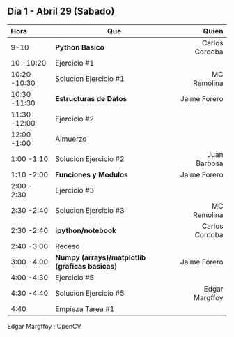 ## Dia 1 - Abril 29 (Sabado) ###

 Hora |  Que | Quien 
:---- | ----- | ---: | 
9-10 | **Python Basico** | Carlos Cordoba
10     -10:20 | Ejercicio #1  |
10:20  -10:30 | Solucion Ejercicio #1 | MC Remolina
10:30  -11:30 | **Estructuras de Datos** | Jaime Forero
11:30  -12:00 | Ejercicio #2 |
12:00  -1:00 | Almuerzo |
1:00  -1:10 | Solucion Ejercicio #2 | Juan Barbosa
1:10  -2:00 | **Funciones y Modulos** | Jaime Forero
2:00    - 2:30 | Ejercicio #3 |
2:30    -2:40 | Solucion Ejercicio #3 | MC Remolina
2:30    -2:40 | **ipython/notebook** | Carlos Cordoba
2:40    -3:00 | Receso |
3:00    -4:00 | **Numpy (arrays)/matplotlib (graficas basicas)** | Jaime Forero
4:00    -4:30 | Ejercicio #5  |
4:30    -4:40 | Solucion Ejercicio #5 | Edgar Margffoy
4:40          | Empieza Tarea #1|

Edgar Margffoy : OpenCV

